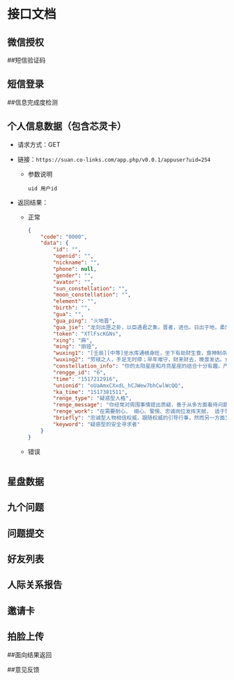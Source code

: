 # 接口文档

## 微信授权

##短信验证码

## 短信登录

##信息完成度检测



## 个人信息数据（包含芯灵卡）

* 请求方式：GET

* 链接：`https://suan.co-links.com/app.php/v0.0.1/appuser?uid=254`

  * 参数说明

    ```
    uid 用户id
    ```

* 返回结果：

  * 正常

    ```json
    {
        "code": "0000", 
        "data": {
            "id": "",
            "openid": "", 
            "nickname": "", 
            "phone": null, 
            "gender": "", 
            "avator": "", 
            "sun_constellation": "", 
            "moon_constellation": "", 
            "element": "", 
            "birth": "", 
            "gua": "", 
            "gua_ping": "火地晋", 
            "gua_jie": "龙剑出匣之卦，以臣遇君之象。晋者，进也。日出于地，柔而上行。巡运照耀，升进其明。居官益位，祸灭福生。利见王侯，任意必亨。", 
            "token": "XTlFscKGNs",
            "xing": "麻", 
            "ming": "丽娅", 
            "wuxing1": "[壬辰][中等]坐水库通根身旺，坐下有劫财生食，食神制杀，身旺用杀，主贵。壬辰日为壬骑龙背，亥时生，为龙归大海，主大贵，午时龙死为下等。", 
            "wuxing2": "劳禄之人，手足无时停；早年难守，财来财去，晚景发达。女人操家，勤奋兴旺。",
            "constellation_info": "你的太阳星座和月亮星座的结合十分有趣，产生了一种对大多数人很有吸引力的个性。你的星座结合融合了狮子座的活力、慷慨、自傲以及水瓶座的创新、机巧和友善。不管你从事什么，都能很受欢迎，得到支持。你很善于交际，可爱而且外向。你天性里有把自己的个性展现到公众面前或者创造性活动里的欲望。因为你很理想化而且很浪漫，你不会十分有目的性的做事情。你很有哲学思维，倾心于精神世界的辽阔，很多东西都会引起你的兴趣。你不喜欢投入在一个问题上，因为你的兴趣如此广泛，也因此你不愿在一个想法或者一个人身上花费太多时间。",
            "rengge_id": "6",
            "time": "1517212916",
            "unionid": "oUaAmxCXxdL_hCJWew7bhCwlWcQQ",
            "ka_time": "1517381511",
            "renge_type": "疑惑型人格",
            "renge_message": "你经常对周围事情提出质疑，善于从多方面看待问题，除了看到事物给自己（公司、团队）带来正面影响和发展机遇，也常常能够看到其中潜藏风险和挑战；有时自己拿不定注意，因此更希望能有某种外在权威，指导自己开展各项工作；同时一旦你对某个人、某个团队或某件事充分认可，往往能够忠诚于这个人或这个团队。",
            "renge_work": "在需要耐心、 细心、警惕、忠诚岗位发挥天赋， 适于策划、规划、情报人员与保卫人员",
            "briefly": "忠诚型人物相信权威，跟随权威的引导行事，然而另一方面又容易反权威，性格充满矛盾，他们的团体意识很强，需要亲密感，需要被喜爱、被接纳并得到安全的保障。",
            "keyword": "疑惑型的安全寻求者"
        }
    }
    ```

  * 错误

    ```

    ```

## 星盘数据



## 九个问题



## 问题提交



## 好友列表



## 人际关系报告



## 邀请卡



## 拍脸上传



##面向结果返回



##意见反馈

